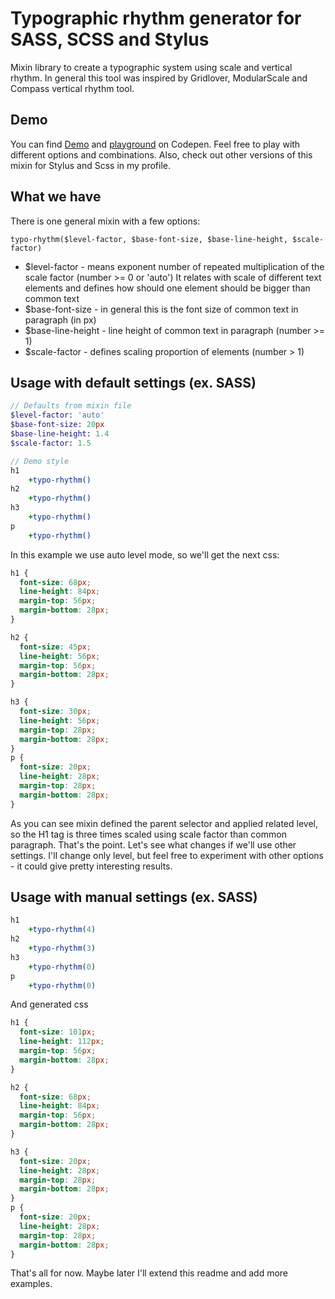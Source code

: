 # Typographic rhythm generator for SASS, SCSS and Stylus

Mixin library to create a typographic system using scale and vertical rhythm.
In general this tool was inspired by Gridlover, ModularScale and Compass vertical rhythm tool.

## Demo
You can find [Demo](http://codepen.io/orlovmax/pen/jbGwYW) and [playground](http://codepen.io/orlovmax/pen/RWZgJz) on Codepen. Feel free to play with different options and combinations. Also, check out other versions of this mixin for Stylus and Scss in my profile.

## What we have
There is one general mixin with a few options:

`typo-rhythm($level-factor, $base-font-size, $base-line-height, $scale-factor)`

* $level-factor - means exponent number of repeated multiplication of the scale factor (number >= 0 or 'auto')
It relates with scale of different text elements and defines how should one element should be bigger than common text
* $base-font-size - in general this is the font size of common text in paragraph (in px)
* $base-line-height - line height of common text in paragraph (number >= 1)
* $scale-factor - defines scaling proportion of elements (number > 1)

## Usage with default settings (ex. SASS)
```sass
// Defaults from mixin file
$level-factor: 'auto'
$base-font-size: 20px
$base-line-height: 1.4
$scale-factor: 1.5

// Demo style
h1
	+typo-rhythm()
h2
	+typo-rhythm()
h3
	+typo-rhythm()
p
	+typo-rhythm()
```

In this example we use auto level mode, so we'll get the next css:

```css
h1 {
  font-size: 68px;
  line-height: 84px;
  margin-top: 56px;
  margin-bottom: 28px;
}

h2 {
  font-size: 45px;
  line-height: 56px;
  margin-top: 56px;
  margin-bottom: 28px;
}

h3 {
  font-size: 30px;
  line-height: 56px;
  margin-top: 28px;
  margin-bottom: 28px;
}
p {
  font-size: 20px;
  line-height: 28px;
  margin-top: 28px;
  margin-bottom: 28px;
}
```

As you can see mixin defined the parent selector and applied related level, so the H1 tag is three times scaled using scale factor than common paragraph. That's the point.
Let's see what changes if we'll use other settings. I'll change only level, but feel free to experiment with other options - it could give pretty interesting results.

## Usage with manual settings (ex. SASS)
```sass
h1
	+typo-rhythm(4)
h2
	+typo-rhythm(3)
h3
	+typo-rhythm(0)
p
	+typo-rhythm(0)
```

And generated css
```css
h1 {
  font-size: 101px;
  line-height: 112px;
  margin-top: 56px;
  margin-bottom: 28px;
}

h2 {
  font-size: 68px;
  line-height: 84px;
  margin-top: 56px;
  margin-bottom: 28px;
}

h3 {
  font-size: 20px;
  line-height: 28px;
  margin-top: 28px;
  margin-bottom: 28px;
}
p {
  font-size: 20px;
  line-height: 28px;
  margin-top: 28px;
  margin-bottom: 28px;
}
```

That's all for now. Maybe later I'll extend this readme and add more examples.
